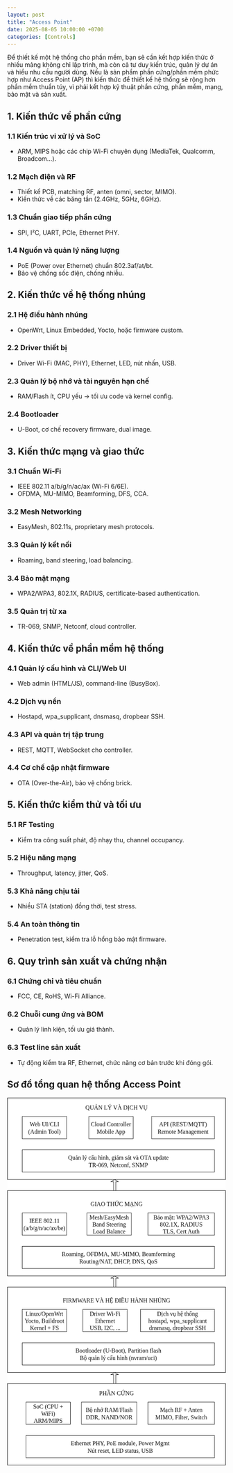 ```yaml
---
layout: post
title: "Access Point"
date: 2025-08-05 10:00:00 +0700
categories: [Controls]
---
```


Để thiết kế một hệ thống cho phần mềm, bạn sẽ cần kết hợp kiến thức ở nhiều mảng không chỉ lập trình, mà còn cả tư duy kiến trúc, quản lý dự án và hiểu nhu cầu người dùng. Nếu là sản phẩm phần cứng/phần mềm phức hợp như Access Point (AP) thì kiến thức để thiết kế hệ thống sẽ rộng hơn phần mềm thuần túy, vì phải kết hợp kỹ thuật phần cứng, phần mềm, mạng, bảo mật và sản xuất.

## 1. Kiến thức về phần cứng

### 1.1 Kiến trúc vi xử lý và SoC
- ARM, MIPS hoặc các chip Wi-Fi chuyên dụng (MediaTek, Qualcomm, Broadcom…).

### 1.2 Mạch điện và RF
- Thiết kế PCB, matching RF, anten (omni, sector, MIMO).
- Kiến thức về các băng tần (2.4GHz, 5GHz, 6GHz).

### 1.3 Chuẩn giao tiếp phần cứng
- SPI, I²C, UART, PCIe, Ethernet PHY.

### 1.4 Nguồn và quản lý năng lượng
- PoE (Power over Ethernet) chuẩn 802.3af/at/bt.
- Bảo vệ chống sốc điện, chống nhiễu.

## 2. Kiến thức về hệ thống nhúng

### 2.1 Hệ điều hành nhúng
- OpenWrt, Linux Embedded, Yocto, hoặc firmware custom.

### 2.2 Driver thiết bị
- Driver Wi-Fi (MAC, PHY), Ethernet, LED, nút nhấn, USB.

### 2.3 Quản lý bộ nhớ và tài nguyên hạn chế
- RAM/Flash ít, CPU yếu → tối ưu code và kernel config.

### 2.4 Bootloader
- U-Boot, cơ chế recovery firmware, dual image.

## 3. Kiến thức mạng và giao thức

### 3.1 Chuẩn Wi-Fi

- IEEE 802.11 a/b/g/n/ac/ax (Wi-Fi 6/6E).
- OFDMA, MU-MIMO, Beamforming, DFS, CCA.

### 3.2 Mesh Networking

- EasyMesh, 802.11s, proprietary mesh protocols.

### 3.3 Quản lý kết nối

- Roaming, band steering, load balancing.

### 3.4 Bảo mật mạng
- WPA2/WPA3, 802.1X, RADIUS, certificate-based authentication.

### 3.5 Quản trị từ xa
- TR-069, SNMP, Netconf, cloud controller.

## 4. Kiến thức về phần mềm hệ thống

### 4.1 Quản lý cấu hình và CLI/Web UI
- Web admin (HTML/JS), command-line (BusyBox).

### 4.2 Dịch vụ nền
- Hostapd, wpa_supplicant, dnsmasq, dropbear SSH.

### 4.3 API và quản trị tập trung
- REST, MQTT, WebSocket cho controller.

### 4.4 Cơ chế cập nhật firmware
- OTA (Over-the-Air), bảo vệ chống brick.

## 5. Kiến thức kiểm thử và tối ưu

### 5.1 RF Testing
- Kiểm tra công suất phát, độ nhạy thu, channel occupancy.

### 5.2 Hiệu năng mạng
- Throughput, latency, jitter, QoS.

### 5.3 Khả năng chịu tải
- Nhiều STA (station) đồng thời, test stress.

### 5.4 An toàn thông tin
- Penetration test, kiểm tra lỗ hổng bảo mật firmware.

## 6. Quy trình sản xuất và chứng nhận

### 6.1 Chứng chỉ và tiêu chuẩn
- FCC, CE, RoHS, Wi-Fi Alliance.

### 6.2 Chuỗi cung ứng và BOM
- Quản lý linh kiện, tối ưu giá thành.

### 6.3 Test line sản xuất
- Tự động kiểm tra RF, Ethernet, chức năng cơ bản trước khi đóng gói.

## Sơ đồ tổng quan hệ thống Access Point

![H1](/assets/img/control/AP.png)
